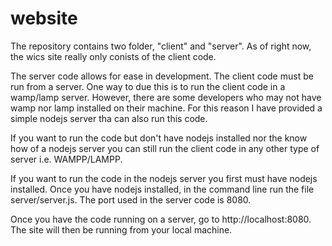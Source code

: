 website
=======
The repository contains two folder, "client" and "server". As of right now, the wics site
really only conists of the client code. 

The server code allows for ease in development. The client code must be run from a server. 
One way to due this is to run the client code in a wamp/lamp server. However, there are 
some developers who may not have wamp nor lamp installed on their machine. For this reason
I have provided a simple nodejs server tha can also run this code. 

If you want to run the code but don't have nodejs installed nor the know how
of a nodejs server you can still run the client code in any other
type of server i.e. WAMPP/LAMPP.

If you want to run the code in the nodejs server you first must have nodejs installed. 
Once you have nodejs installed, in the command line run the file server/server.js. The port
used in the server code is 8080.

Once you have the code running on a server, go to http://localhost:8080. The site will
then be running from your local machine. 
